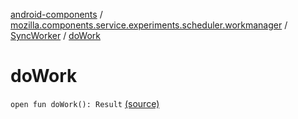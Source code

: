 [android-components](../../index.md) / [mozilla.components.service.experiments.scheduler.workmanager](../index.md) / [SyncWorker](index.md) / [doWork](./do-work.md)

# doWork

`open fun doWork(): Result` [(source)](https://github.com/mozilla-mobile/android-components/blob/master/components/service/experiments/src/main/java/mozilla/components/service/experiments/scheduler/workmanager/SyncWorker.kt#L13)